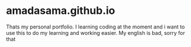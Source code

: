 # amadasama.github.io
Thats my personal portfolio. I learning coding at the moment and i want to use this to do my learning and working easier. My english is bad, sorry for that
